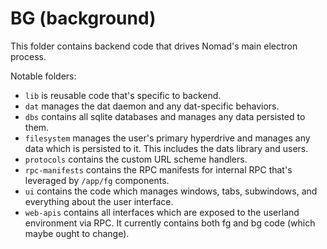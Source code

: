 # BG (background)

This folder contains backend code that drives Nomad's main electron process.

Notable folders:

- `lib` is reusable code that's specific to backend.
- `dat` manages the dat daemon and any dat-specific behaviors.
- `dbs` contains all sqlite databases and manages any data persisted to them.
- `filesystem` manages the user's primary hyperdrive and manages any data which is persisted to it. This includes the dats library and users.
- `protocols` contains the custom URL scheme handlers.
- `rpc-manifests` contains the RPC manifests for internal RPC that's leveraged by `/app/fg` components.
- `ui` contains the code which manages windows, tabs, subwindows, and everything about the user interface.
- `web-apis` contains all interfaces which are exposed to the userland environment via RPC. It currently contains both fg and bg code (which maybe ought to change).
